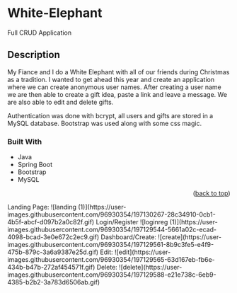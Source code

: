 # White-Elephant
Full CRUD Application

## Description

My Fiance and I do a White Elephant with all of our friends during Christmas as a tradition. I wanted to get ahead this year and create an application where we can create anonymous user names. After creating a user name we are then able to create a gift idea, paste a link and leave a message. We are also able to edit and delete gifts.

Authentication was done with bcrypt, all users and gifts are stored in a MySQL database.
Bootstrap was used along with some css magic. 

### Built With

* Java
* Spring Boot
* Bootstrap
* MySQL


<p align="right">(<a href="#readme-top">back to top</a>)</p>
Landing Page:
![landing (1)](https://user-images.githubusercontent.com/96930354/197130267-28c34910-0cb1-4b5f-abcf-d097b2a0c82f.gif)
Login/Register
![loginreg (1)](https://user-images.githubusercontent.com/96930354/197129544-5661a02c-ecad-4098-bcad-3e0e672c2ec9.gif)
Dashboard/Create:
![create](https://user-images.githubusercontent.com/96930354/197129561-8b9c3fe5-e4f9-475b-879c-3a6a9387e25d.gif)
Edit:
![edit](https://user-images.githubusercontent.com/96930354/197129565-63d167eb-fb6e-434b-b47b-272af454571f.gif)
Delete:
![delete](https://user-images.githubusercontent.com/96930354/197129588-e21e738c-6eb9-4385-b2b2-3a783d6506ab.gif)

